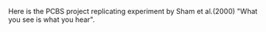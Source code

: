 Here is the PCBS project replicating experiment by Sham et al.(2000) "What you see is what you hear". 
